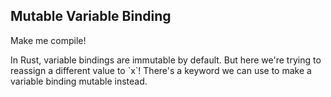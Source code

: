 ## Mutable Variable Binding

Make me compile!

<div class="hint">
  In Rust, variable bindings are immutable by default.
  But here we're trying to reassign a different value to `x`!
  There's a keyword we can use to make a variable binding mutable instead.
</div>
